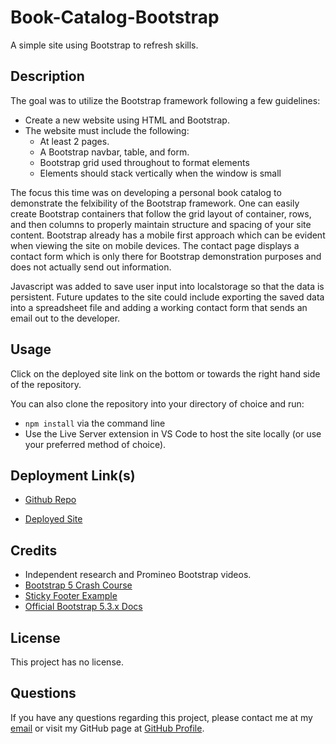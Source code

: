 # Book-Catalog-Bootstrap
A simple site using Bootstrap to refresh skills.

## Description

The goal was to utilize the Bootstrap framework following a few guidelines: 

- Create a new website using HTML and Bootstrap. 
- The website must include the following:
    - At least 2 pages.
    - A Bootstrap navbar, table, and form.
    - Bootstrap grid used throughout to format elements
    - Elements should stack vertically when the window is small

The focus this time was on developing a personal book catalog to demonstrate the felxibility of the Bootstrap framework. One can easily create Bootstrap containers that follow the grid layout of container, rows, and then columns to properly maintain structure and spacing of your site content. Bootstrap already has a mobile first approach which can be evident when viewing the site on mobile devices. The contact page displays a contact form which is only there for Bootstrap demonstration purposes and does not actually send out information.

Javascript was added to save user input into localstorage so that the data is persistent. Future updates to the site could include exporting the saved data into a spreadsheet file and adding a working contact form that sends an email out to the developer.

## Usage

Click on the deployed site link on the bottom or towards the right hand side of the repository.

You can also clone the repository into your directory of choice and run:

- `npm install` via the command line
- Use the Live Server extension in VS Code to host the site locally (or use your preferred method of choice).


## Deployment Link(s)

- [Github Repo](https://github.com/Exo-MDR-CD2000/Week-2-Bootstrap)

- [Deployed Site](https://exo-mdr-cd2000.github.io/Week2-Book-Catalog-Bootstrap/) 

## Credits

- Independent research and Promineo Bootstrap videos.
- [Bootstrap 5 Crash Course](https://www.youtube.com/watch?v=Jyvffr3aCp0&t=3582s)
- [Sticky Footer Example](https://getbootstrap.com/docs/5.2/examples/sticky-footer-navbar/)
- [Official Bootstrap 5.3.x Docs](https://getbootstrap.com/docs/5.3/getting-started/introduction/)


## License
This project has no license.

## Questions
If you have any questions regarding this project, please contact me at my [email](joseguillen587@yahoo.com) or visit my GitHub page at [GitHub Profile](https://github.com/Exo-MDR-CD2000).
